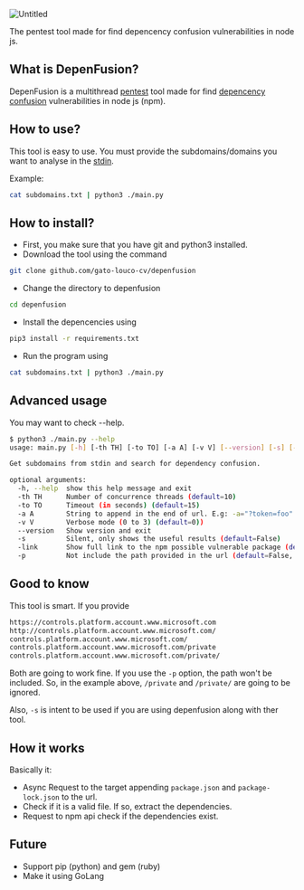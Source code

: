 ![Untitled](https://user-images.githubusercontent.com/86640585/135770826-57d80968-675a-40fd-a156-b0b7fa08e972.png)


The pentest tool made for find depencency confusion vulnerabilities in node js.

## What is DepenFusion?

DepenFusion is a multithread <a href="https://en.wikipedia.org/wiki/Penetration_test">pentest</a> tool made for find <a href="https://medium.com/@alex.birsan/dependency-confusion-4a5d60fec610">depencency confusion</a> vulnerabilities in node js (npm).

## How to use?

This tool is easy to use.
You must provide the subdomains/domains you want to analyse in the <a href="https://www.howtogeek.com/435903/what-are-stdin-stdout-and-stderr-on-linux/">stdin</a>.

Example:

```bash
cat subdomains.txt | python3 ./main.py
```

## How to install?

- First, you make sure that you have git and python3 installed.
- Download the tool using the command

```bash
git clone github.com/gato-louco-cv/depenfusion
```

- Change the directory to depenfusion

```bash
cd depenfusion
```

- Install the depencencies using

```bash
pip3 install -r requirements.txt
```

- Run the program using

```bash
cat subdomains.txt | python3 ./main.py
```

## Advanced usage

You may want to check --help.

```bash
$ python3 ./main.py --help
usage: main.py [-h] [-th TH] [-to TO] [-a A] [-v V] [--version] [-s] [-link] [-p]

Get subdomains from stdin and search for dependency confusion.

optional arguments:
  -h, --help  show this help message and exit
  -th TH      Number of concurrence threads (default=10)
  -to TO      Timeout (in seconds) (default=15)
  -a A        String to append in the end of url. E.g: -a="?token=foo" (default="")
  -v V        Verbose mode (0 to 3) (default=0))
  --version   Show version and exit
  -s          Silent, only shows the useful results (default=False)
  -link       Show full link to the npm possible vulnerable package (default=False)
  -p          Not include the path provided in the url (default=False, include the path)
```

## Good to know

This tool is smart. If you provide

```txt
https://controls.platform.account.www.microsoft.com
http://controls.platform.account.www.microsoft.com/
controls.platform.account.www.microsoft.com/
controls.platform.account.www.microsoft.com/private
controls.platform.account.www.microsoft.com/private/
```

Both are going to work fine.
If you use the `-p` option, the path won't be included. So, in the example above, `/private` and `/private/` are going to be ignored.

Also, `-s` is intent to be used if you are using depenfusion along with ther tool.

## How it works

Basically it:

- Async Request to the target appending `package.json` and `package-lock.json` to the url.
- Check if it is a valid file. If so, extract the dependencies.
- Request to npm api check if the dependencies exist.

## Future

- Support pip (python) and gem (ruby)
- Make it using GoLang
